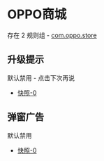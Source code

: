 # OPPO商城

存在 2 规则组 - [com.oppo.store](/src/apps/com.oppo.store.ts)

## 升级提示

默认禁用 - 点击下次再说

- [快照-0](https://i.gkd.li/import/13295202)

## 弹窗广告

默认禁用

- [快照-0](https://i.gkd.li/import/13295201)
